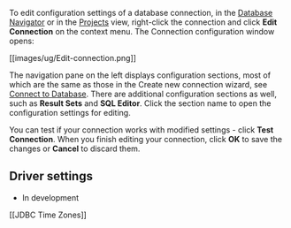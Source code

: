 To edit configuration settings of a database connection, in the [Database Navigator](https://github.com/dbeaver/dbeaver/wiki/Database-Navigator) or in the [Projects](https://github.com/dbeaver/dbeaver/wiki/Projects) view, right-click the connection and click **Edit Connection** on the context menu. The Connection configuration window opens:

[[images/ug/Edit-connection.png]]

The navigation pane on the left displays configuration sections, most of which are the same as those in the Create new connection wizard, see [Connect to Database](https://github.com/dbeaver/dbeaver/wiki/Connect-to-Database). There are additional configuration sections as well, such as **Result Sets** and **SQL Editor**. Click the section name to open the configuration settings for editing.

You can test if your connection works with modified settings - click **Test Connection**. When you finish editing your connection, click **OK** to save the changes or **Cancel** to discard them.

## Driver settings

* In development

[[JDBC Time Zones]]